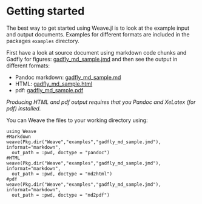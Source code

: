 
# Getting started

The best way to get started using Weave.jl is to look at the example input and
output documents. Examples for different formats are included in the packages `examples` directory.

First have a look at source document using markdown code chunks and Gadfly for figures: [gadfly_md_sample.jmd](examples/gadfly_md_sample.jmd) and then see the output in different formats:

  - Pandoc markdown: [gadfly_md_sample.md](examples/gadfly_md_sample.txt)
  - HTML: [gadfly_md_sample.html](examples/gadfly_md_sample.html)
  - pdf: [gadfly_md_sample.pdf](examples/gadfly_md_sample.pdf)

*Producing HTML and pdf output requires that you Pandoc and XeLatex (for pdf) installed.*

You can Weave the files to your working directory using:

```
using Weave
#Markdown
weave(Pkg.dir("Weave","examples","gadfly_md_sample.jmd"), informat="markdown",
  out_path = :pwd, doctype = "pandoc")
#HTML
weave(Pkg.dir("Weave","examples","gadfly_md_sample.jmd"), informat="markdown",
  out_path = :pwd, doctype = "md2html")
#pdf
weave(Pkg.dir("Weave","examples","gadfly_md_sample.jmd"), informat="markdown",
  out_path = :pwd, doctype = "md2pdf")
```
